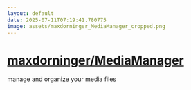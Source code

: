 ```yaml
---
layout: default
date: 2025-07-11T07:19:41.780775
image: assets/maxdorninger_MediaManager_cropped.png
---
```


# [maxdorninger/MediaManager](https://github.com/maxdorninger/MediaManager)

manage and organize your media files
